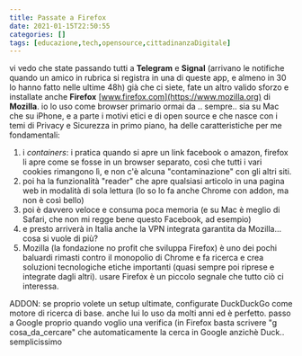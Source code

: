 ```yaml
---
title: Passate a Firefox
date: 2021-01-15T22:50:55
categories: []
tags: [educazione,tech,opensource,cittadinanzaDigitale]
---
```


vi vedo che state passando tutti a **Telegram** e **Signal** (arrivano le notifiche quando un amico in rubrica si registra in una di queste app, e almeno in 30 lo hanno fatto nelle ultime 48h)
già che ci siete, fate un altro valido sforzo e installate anche **Firefox** [www.firefox.com](https://www.mozilla.org) di **Mozilla**.
io lo uso come browser primario ormai da .. sempre.. sia su Mac che su iPhone, e a parte i motivi etici e di open source e che nasce con i temi di Privacy e Sicurezza in primo piano, ha delle caratteristiche per me fondamentali:

1. i _containers_: i pratica quando si apre un link facebook o amazon, firefox li apre come se fosse in un browser separato, così che tutti i vari cookies rimangono lì, e non c'è alcuna "contaminazione" con gli altri siti.
2. poi ha la funzionalità "reader" che apre qualsiasi articolo in una pagina web in modalità di sola lettura (lo so lo fa anche Chrome con addon, ma non è così bello)
3. poi è davvero veloce e consuma poca memoria (e su Mac è meglio di Safari, che non mi regge bene questo Facebook, ad esempio)
4. e presto arriverà in Italia anche la VPN integrata garantita da Mozilla... cosa si vuole di più?
5. Mozilla (la fondazione no profit che sviluppa Firefox) è uno dei pochi baluardi rimasti contro il monopolio di Chrome e fa ricerca e crea soluzioni tecnologiche etiche importanti (quasi sempre poi riprese e integrate dagli altri). usare Firefox è un piccolo segnale che tutto ciò ci interessa.

ADDON: se proprio volete un setup ultimate, configurate DuckDuckGo come motore di ricerca di base. anche lui lo uso da molti anni ed è perfetto. passo a Google proprio quando voglio una verifica (in Firefox basta scrivere "g cosa_da_cercare" che automaticamente la cerca in Google anzichè Duck.. semplicissimo
